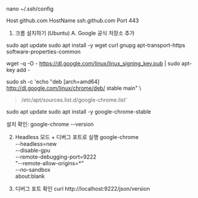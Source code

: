 nano ~/.ssh/config

Host github.com
  HostName ssh.github.com
  Port 443

1. 크롬 설치하기 (Ubuntu)
A. Google 공식 저장소 추가

sudo apt update
sudo apt install -y wget curl gnupg apt-transport-https software-properties-common

wget -q -O - https://dl.google.com/linux/linux_signing_key.pub | sudo apt-key add -

sudo sh -c 'echo "deb [arch=amd64] http://dl.google.com/linux/chrome/deb/ stable main" \
  > /etc/apt/sources.list.d/google-chrome.list'

sudo apt update
sudo apt install -y google-chrome-stable

설치 확인:
google-chrome --version

2. Headless 모드 + 디버그 포트로 실행
google-chrome \
  --headless=new \
  --disable-gpu \
  --remote-debugging-port=9222 \
  "--remote-allow-origins=*" \
  --no-sandbox \
  about:blank


3. 디버그 포트 확인
curl http://localhost:9222/json/version

